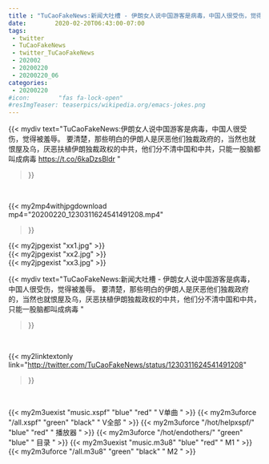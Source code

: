 ```yaml
---
title : "TuCaoFakeNews:新闻大吐槽 - 伊朗女人说中国游客是病毒，中国人很受伤，觉得被羞辱。  要清楚，那些明白的伊朗人是厌恶他们独裁政府的，当然也就恨屋及乌，厌恶扶植伊朗独裁政权的中共，他们分不清中国和中共，只能一股脑都叫成病毒 "
date:        2020-02-20T06:43:00-07:00
tags:
 - twitter
 - TuCaoFakeNews
 - twitter_TuCaoFakeNews
 - 202002
 - 20200220
 - 20200220_06
categories:
 - 20200220
#icon:        "fas fa-lock-open"
#resImgTeaser: teaserpics/wikipedia.org/emacs-jokes.png
---
```


{{< mydiv text="TuCaoFakeNews:伊朗女人说中国游客是病毒，中国人很受伤，觉得被羞辱。  要清楚，那些明白的伊朗人是厌恶他们独裁政府的，当然也就恨屋及乌，厌恶扶植伊朗独裁政权的中共，他们分不清中国和中共，只能一股脑都叫成病毒  https://t.co/6kaDzsBldr "
>}}
<br>


{{< my2mp4withjpgdownload mp4="20200220_1230311624541491208.mp4"
>}}

{{< my2jpgexist "xx1.jpg" >}}<br>
{{< my2jpgexist "xx2.jpg" >}}<br>
{{< my2jpgexist "xx3.jpg" >}}<br>



{{< mydiv text="TuCaoFakeNews:新闻大吐槽 - 伊朗女人说中国游客是病毒，中国人很受伤，觉得被羞辱。  要清楚，那些明白的伊朗人是厌恶他们独裁政府的，当然也就恨屋及乌，厌恶扶植伊朗独裁政权的中共，他们分不清中国和中共，只能一股脑都叫成病毒 "
>}}
<br>

{{< my2linktextonly link="http://twitter.com/TuCaoFakeNews/status/1230311624541491208"
>}}


<br>

{{< my2m3uexist "music.xspf"        "blue"   "red"    " V单曲 " >}} {{< my2m3uforce "/all.xspf"         "green"  "black"  " V全部 " >}} {{< my2m3uforce "/hot/helpxspf/"    "blue"   "red"    " 播放器 " >}} {{< my2m3uforce "/hot/endothers/"   "green"  "blue"   " 目录 " >}} {{< my2m3uexist "music.m3u8"        "blue"   "red"    " M1 " >}} {{< my2m3uforce "/all.m3u8"         "green"  "black"  " M2 " >}} 
